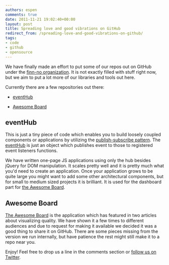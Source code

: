 ```yaml
---
authors: espen
comments: true
date: 2011-11-21 19:02:40+00:00
layout: post
title: Spreading love and good vibrations on GitHub
redirect_from: /spreading-love-and-good-vibrations-on-github/
tags:
- code
- github
- opensource
---
```


We have finally made an effort to put some of our repos out on GitHub under the [finn-no organization](https://github.com/organizations/finn-no). It is not exactly filled with stuff right now, but we aim to put a lot more of our libraries and tools out here.

Currently there are a few repositories out there:




  * [eventHub](https://github.com/finn-no/eventhub)


  * [Awesome Board](https://github.com/finn-no/awesomeboard)




## eventHub




This is just a tiny piece of code which enables you to build loosely coupled components or applications by utilizing the [publish-subscribe pattern](http://en.wikipedia.org/wiki/Publish%E2%80%93subscribe_pattern). The [eventHub](https://github.com/finn-no/eventhub) is just an object which publishes event to those to registered event listeners functions.




We have written one-page JS applications using only the hub besides jQuery for DOM manipulation. It scales pretty well and it is pretty much what you'd need to create an application. Once your application grows to be quite large you might want to add some other architectural components, but for small to medium sized projects it is brilliant. It is used for the dashboard part for [the Awesome Board](https://github.com/finn-no/awesomeboard).




## Awesome Board




[The Awesome Board](https://github.com/finn-no/awesomeboard) is the application which has featured in two articles about visualizing quality. We have shown it a few times to different audiences and due to request for making it available we decided it was a good thing to share it on GitHub. There are some pieces missing from the version we run internally, but have patience the rest might still make it to a repo near you.



Enjoy! Feel free to drop us a line in the comments section or [follow us on Twitter](http://twitter.com/FINN_tech).
